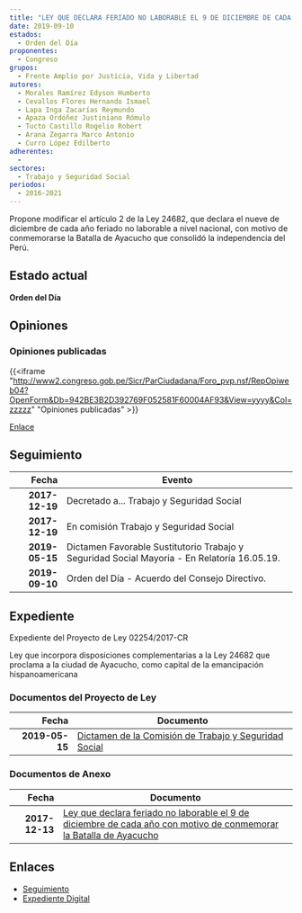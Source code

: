 ```yaml
---
title: "LEY QUE DECLARA FERIADO NO LABORABLE EL 9 DE DICIEMBRE DE CADA AÑO CON MOTIVO DE CONMEMORAR LA BATALLA DE AYACUCHO"
date: 2019-09-10
estados: 
  - Orden del Día
proponentes: 
  - Congreso
grupos: 
  - Frente Amplio por Justicia, Vida y Libertad
autores: 
  - Morales Ramírez Edyson Humberto
  - Cevallos Flores Hernando Ismael
  - Lapa Inga Zacarías Reymundo
  - Apaza Ordóñez Justiniano Rómulo
  - Tucto Castillo Rogelio Robert
  - Arana Zegarra Marco Antonio
  - Curro López Edilberto
adherentes: 
  - 
sectores: 
  - Trabajo y Seguridad Social
periodos: 
  - 2016-2021
---
```


Propone modificar el artículo 2 de la Ley 24682, que declara el nueve de diciembre de cada año feriado no laborable a nivel nacional, con motivo de conmemorarse la Batalla de Ayacucho que consolidó la independencia del Perú.


## Estado actual

**Orden del Día**

## Opiniones

### Opiniones publicadas

{{<iframe "http://www2.congreso.gob.pe/Sicr/ParCiudadana/Foro_pvp.nsf/RepOpiweb04?OpenForm&Db=942BE3B2D392769F052581F60004AF93&View=yyyy&Col=zzzzz" "Opiniones publicadas" >}}

[Enlace](http://www2.congreso.gob.pe/Sicr/ParCiudadana/Foro_pvp.nsf/RepOpiweb04?OpenForm&Db=942BE3B2D392769F052581F60004AF93&View=yyyy&Col=zzzzz)

## Seguimiento

| Fecha | Evento |
|------:|--------|
| **2017-12-19** | Decretado a... Trabajo y Seguridad Social|
| **2017-12-19** | En comisión Trabajo y Seguridad Social|
| **2019-05-15** | Dictamen Favorable Sustitutorio Trabajo y Seguridad Social Mayoria - En Relatoría 16.05.19.|
| **2019-09-10** | Orden del Día - Acuerdo del Consejo Directivo.|


## Expediente

Expediente del Proyecto de Ley 02254/2017-CR

Ley que incorpora disposiciones complementarias a la Ley 24682 que proclama a la ciudad de Ayacucho, como capital de la emancipación hispanoamericana


### Documentos del Proyecto de Ley

| Fecha | Documento |
|------:|--------|
| **2019-05-15** | [Dictamen de la Comisión de Trabajo y Seguridad Social](http://www.leyes.congreso.gob.pe/Documentos/2016_2021/Dictamenes/Proyectos_de_Ley/02254DC22MAY20190515.pdf) |

### Documentos de Anexo

| Fecha | Documento |
|------:|--------|
| **2017-12-13** | [Ley que declara feriado no laborable el 9 de diciembre de cada año con motivo de conmemorar la Batalla de Ayacucho](http://www.leyes.congreso.gob.pe/Documentos/2016_2021/Proyectos_de_Ley_y_de_Resoluciones_Legislativas/PL0225420171213.pdf) |

## Enlaces 

- [Seguimiento](http://www2.congreso.gob.pe/Sicr/TraDocEstProc/CLProLey2016.nsf/f7fff46988ca05b1052578e100829cc7/2d6814fab22f9fb1052581f6005b7655?OpenDocument)
- [Expediente Digital](http://www2.congreso.gob.pe/Sicr/TraDocEstProc/CLProLey2016.nsf/f7fff46988ca05b1052578e100829cc7/2d6814fab22f9fb1052581f6005b7655?OpenDocument&Click=05257FB7005EB655.eb71d0cf91d8294e05256cdf006b5706/$Body/0.1C6C)
